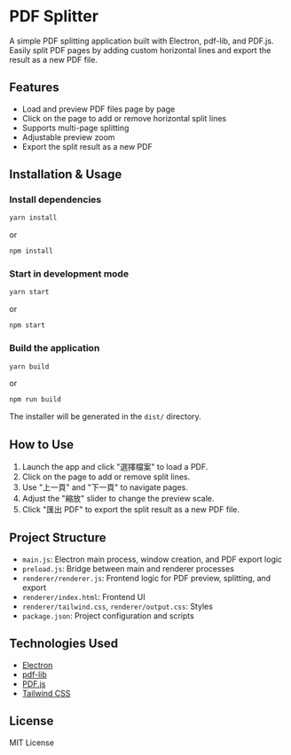 # PDF Splitter

A simple PDF splitting application built with Electron, pdf-lib, and PDF.js. Easily split PDF pages by adding custom horizontal lines and export the result as a new PDF file.

## Features

- Load and preview PDF files page by page
- Click on the page to add or remove horizontal split lines
- Supports multi-page splitting
- Adjustable preview zoom
- Export the split result as a new PDF

## Installation & Usage

### Install dependencies

```sh
yarn install
```
or
```sh
npm install
```

### Start in development mode

```sh
yarn start
```
or
```sh
npm start
```

### Build the application

```sh
yarn build
```
or
```sh
npm run build
```

The installer will be generated in the `dist/` directory.

## How to Use

1. Launch the app and click "選擇檔案" to load a PDF.
2. Click on the page to add or remove split lines.
3. Use "上一頁" and "下一頁" to navigate pages.
4. Adjust the "縮放" slider to change the preview scale.
5. Click "匯出 PDF" to export the split result as a new PDF file.

## Project Structure

- `main.js`: Electron main process, window creation, and PDF export logic
- `preload.js`: Bridge between main and renderer processes
- `renderer/renderer.js`: Frontend logic for PDF preview, splitting, and export
- `renderer/index.html`: Frontend UI
- `renderer/tailwind.css`, `renderer/output.css`: Styles
- `package.json`: Project configuration and scripts

## Technologies Used

- [Electron](https://www.electronjs.org/)
- [pdf-lib](https://pdf-lib.js.org/)
- [PDF.js](https://mozilla.github.io/pdf.js/)
- [Tailwind CSS](https://tailwindcss.com/)

## License

MIT License